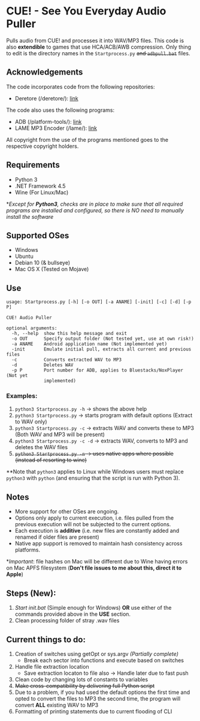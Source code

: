 # CUE! - See You Everyday Audio Puller

Pulls audio from CUE! and processes it into WAV/MP3 files. This code is also **extendible** to games that use HCA/ACB/AWB compression. Only thing to edit is the directory names in the ```Startprocess.py``` ~~and ```adbpull.bat```~~ files.

## Acknowledgements

The code incorporates code from the following repositories:

- Deretore (/deretore/): [link](https://github.com/OpenCGSS/DereTore)

The code also uses the following programs:

- ADB (/platform-tools/): [link](https://developer.android.com/studio/releases/platform-tools#downloads)
- LAME MP3 Encoder (/lame/): [link](https://lame.sourceforge.io/)

All copyright from the use of the programs mentioned goes to the respective copyright holders.

## Requirements

- Python 3
- .NET Framework 4.5
- Wine (For Linux/Mac)

\**Except for **Python3**, checks are in place to make sure that all required programs are installed and configured, so there is NO need to manually install the software*

## Supported OSes

- Windows
- Ubuntu
- Debian 10 (& bullseye)
- Mac OS X (Tested on Mojave)

## Use

```
usage: Startprocess.py [-h] [-o OUT] [-a ANAME] [-init] [-c] [-d] [-p P]

CUE! Audio Puller

optional arguments:
  -h, --help  show this help message and exit
  -o OUT      Specify output folder (Not tested yet, use at own risk!)
  -a ANAME    Android application name (Not implemented yet)
  -init       Emulate initial pull, extracts all current and previous files
  -c          Converts extracted WAV to MP3
  -d          Deletes WAV
  -p P        Port number for ADB, applies to Bluestacks/NoxPlayer (Not yet
              implemented)
  ```

### Examples:

  1. ```python3 Startprocess.py -h``` → shows the above help
  2. ```python3 Startprocess.py``` → starts program with default options (Extract to WAV only)
  3. ```python3 Startprocess.py -c``` → extracts WAV and converts these to MP3 (Both WAV and MP3 will be present)
  4. ```python3 Startprocess.py -c -d``` → extracts WAV, converts to MP3 and deletes the WAV files
  5. ~~```python3 Startprocess.py -n``` → uses native apps where possible (instead of resorting to wine)~~

\**Note that ```python3``` applies to Linux while Windows users must replace ```python3``` with ```python``` (and ensuring that the script is run with Python 3).

## Notes

- More support for other OSes are ongoing.
- Options only apply to current execution, i.e. files pulled from the previous execution will not be subjected to the current options.
- Each execution is **additive** (i.e. new files are constantly added and renamed if older files are present)
- Native app support is removed to maintain hash consistency across platforms. 

\**Important*: file hashes on Mac will be different due to Wine having errors on Mac APFS filesystem (**Don't file issues to me about this, direct it to Apple**)

## Steps (New):

1. *Start init.bat* (Simple enough for Windows) **OR** use either of the commands provided above in the **USE** section.
3. Clean processing folder of stray .wav files

## Current things to do:

1. Creation of switches using getOpt or sys.argv *(Partially complete)*
   - Break each sector into functions and execute based on switches
5. Handle file extraction location
   - Save extraction locaton to file also -> Handle later due to fast push
6. Clean code by changing lots of constants to variables
7. ~~Make cross-compatibility by delivering full Python script~~
8. Due to a problem, if you had used the default options the first time and opted to convert the files to MP3 the second time, the program will convert **ALL** existing WAV to MP3
9. Formatting of printing statements due to current flooding of CLI
